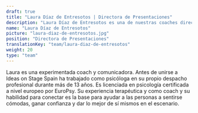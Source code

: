 ```yaml
---
draft: true
title: "Laura Díaz de Entresotos | Directora de Presentaciones"
description: "Laura Díaz de Entresotos es una de nuestras coaches directora de presentaciones en España"
name: "Laura Díaz de Entresotos"
picture: "laura-diaz-de-entresotos.jpg"
position: "Directora de Presentaciones"
translationKey: "team/laura-diaz-de-entresotos"
weight: 20
type: "team"
---
```

Laura es una experimentada coach y comunicadora. Antes de unirse a Ideas on Stage Spain ha trabajado como psicóloga en su propio despacho profesional durante más de 13 años. Es licenciada en psicología certificada a nivel europeo por EuroPsy. Su experiencia terapéutica y como coach y su habilidad para conectar es la base para ayudar a las personas a sentirse cómodas, ganar confianza y dar lo mejor de sí mismos en el escenario.